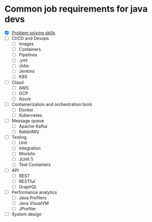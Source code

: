 # Common job requirements for java devs

- [x] [Problem solving skills](https://leetcode.com/u/ArickCodeGuy/)
- [ ] CI/CD and Devops
  - [ ] Images
  - [ ] Containers
  - [ ] Pipelines
  - [ ] .yml
  - [ ] Jobs
  - [ ] Jenkins
  - [ ] K8S
- [ ] Cloud
  - [ ] AWS
  - [ ] GCP
  - [ ] Azure
- [ ] Containerization and orchestration tools
  - [ ] Docker
  - [ ] Kubernetes
- [ ] Message queue
  - [ ] Apache Kafka
  - [ ] RabbitMQ
- [ ] Testing
  - [ ] Unit
  - [ ] Integration
  - [ ] Mockito
  - [ ] JUnit 5
  - [ ] Test Containers
- [ ] API
  - [ ] REST
  - [ ] RESTful
  - [ ] GraphQL
- [ ] Performance analytics
  - [ ] Java Profilers
  - [ ] Java VisualVM
  - [ ] JProfiler
- [ ] System design
